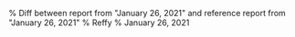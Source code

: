 % Diff between report from "January 26, 2021" and reference report from "January 26, 2021"
% Reffy
% January 26, 2021

